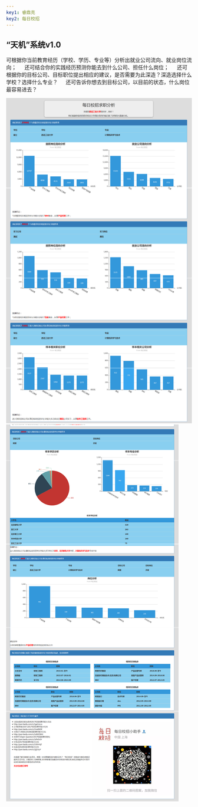 ```yaml
---
key1: 睿鼎克
key2: 每日校招
---
```

## “天机”系统v1.0
可根据你当前教育经历（学校、学历、专业等）分析出就业公司流向、就业岗位流向； &emsp;
还可结合你的实践经历预测你能去到什么公司、担任什么岗位； &emsp;
还可根据你的目标公司、目标职位提出相应的建议，是否需要为此深造？深造选择什么学校？选择什么专业？ &emsp;
还可告诉你想去到目标公司，以目前的状态，什么岗位最容易进去？ &emsp;

![](./img/mrxz.png)
![](./img/mrxz2.png)